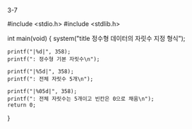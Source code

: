 3-7

#include <stdio.h>
#include <stdlib.h>

int main(void)
{
    system("title 정수형 데이터의 자릿수 지정 형식");

    printf("|%d|", 358);
    printf(": 정수형 기본 자릿수\n");

    printf("|%5d|", 358);
    printf(": 전체 자릿수 5개\n");

    printf("|%05d|", 358);
    printf(": 전체 자릿수는 5개이고 빈칸은 0으로 채움\n");
    return 0;
}
